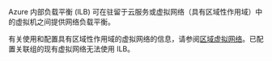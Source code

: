 Azure 内部负载平衡 (ILB) 可在驻留于云服务或虚拟网络（具有区域性作用域）中的虚拟机之间提供网络负载平衡。

有关使用和配置具有区域性作用域的虚拟网络的信息，请参阅[区域虚拟网络](/documentation/articles/virtual-networks-migrate-to-regional-vnet/)。已配置关联组的现有虚拟网络无法使用 ILB。

<!---HONumber=Mooncake_0822_2016-->